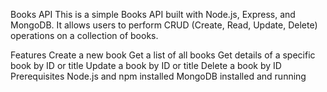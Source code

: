 Books API
This is a simple Books API built with Node.js, Express, and MongoDB. It allows users to perform CRUD (Create, Read, Update, Delete) operations on a collection of books.

Features
Create a new book
Get a list of all books
Get details of a specific book by ID or title
Update a book by ID or title
Delete a book by ID
Prerequisites
Node.js and npm installed
MongoDB installed and running
